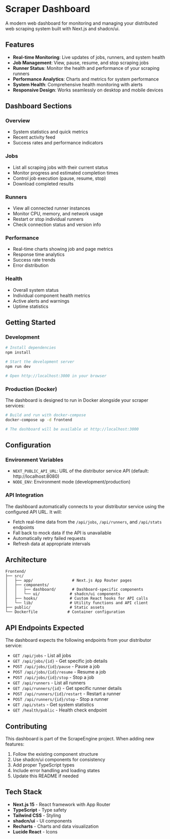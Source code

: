 # Scraper Dashboard

A modern web dashboard for monitoring and managing your distributed web scraping system built with Next.js and shadcn/ui.

## Features

- **Real-time Monitoring**: Live updates of jobs, runners, and system health
- **Job Management**: View, pause, resume, and stop scraping jobs
- **Runner Status**: Monitor the health and performance of your scraping runners
- **Performance Analytics**: Charts and metrics for system performance
- **System Health**: Comprehensive health monitoring with alerts
- **Responsive Design**: Works seamlessly on desktop and mobile devices

## Dashboard Sections

### Overview
- System statistics and quick metrics
- Recent activity feed
- Success rates and performance indicators

### Jobs
- List all scraping jobs with their current status
- Monitor progress and estimated completion times
- Control job execution (pause, resume, stop)
- Download completed results

### Runners
- View all connected runner instances
- Monitor CPU, memory, and network usage
- Restart or stop individual runners
- Check connection status and version info

### Performance
- Real-time charts showing job and page metrics
- Response time analytics
- Success rate trends
- Error distribution

### Health
- Overall system status
- Individual component health metrics
- Active alerts and warnings
- Uptime statistics

## Getting Started

### Development

```bash
# Install dependencies
npm install

# Start the development server
npm run dev

# Open http://localhost:3000 in your browser
```

### Production (Docker)

The dashboard is designed to run in Docker alongside your scraper services:

```bash
# Build and run with docker-compose
docker-compose up -d frontend

# The dashboard will be available at http://localhost:3000
```

## Configuration

### Environment Variables

- `NEXT_PUBLIC_API_URL`: URL of the distributor service API (default: http://localhost:8080)
- `NODE_ENV`: Environment mode (development/production)

### API Integration

The dashboard automatically connects to your distributor service using the configured API URL. It will:

- Fetch real-time data from the `/api/jobs`, `/api/runners`, and `/api/stats` endpoints
- Fall back to mock data if the API is unavailable
- Automatically retry failed requests
- Refresh data at appropriate intervals

## Architecture

```
Frontend/
├── src/
│   ├── app/                 # Next.js App Router pages
│   ├── components/
│   │   ├── dashboard/       # Dashboard-specific components
│   │   └── ui/             # shadcn/ui components
│   ├── hooks/              # Custom React hooks for API calls
│   └── lib/                # Utility functions and API client
├── public/                 # Static assets
└── Dockerfile             # Container configuration
```

## API Endpoints Expected

The dashboard expects the following endpoints from your distributor service:

- `GET /api/jobs` - List all jobs
- `GET /api/jobs/{id}` - Get specific job details
- `POST /api/jobs/{id}/pause` - Pause a job
- `POST /api/jobs/{id}/resume` - Resume a job
- `POST /api/jobs/{id}/stop` - Stop a job
- `GET /api/runners` - List all runners
- `GET /api/runners/{id}` - Get specific runner details
- `POST /api/runners/{id}/restart` - Restart a runner
- `POST /api/runners/{id}/stop` - Stop a runner
- `GET /api/stats` - Get system statistics
- `GET /health/public` - Health check endpoint

## Contributing

This dashboard is part of the ScrapeEngine project. When adding new features:

1. Follow the existing component structure
2. Use shadcn/ui components for consistency
3. Add proper TypeScript types
4. Include error handling and loading states
5. Update this README if needed

## Tech Stack

- **Next.js 15** - React framework with App Router
- **TypeScript** - Type safety
- **Tailwind CSS** - Styling
- **shadcn/ui** - UI components
- **Recharts** - Charts and data visualization
- **Lucide React** - Icons
